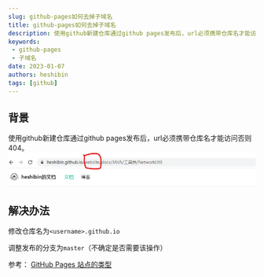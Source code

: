 ```yaml
---
slug: github-pages如何去掉子域名
title: github-pages如何去掉子域名
description: 使用github新建仓库通过github pages发布后，url必须携带仓库名才能访问否则404。
keywords:
 - github-pages
 - 子域名
date: 2023-01-07
authors: heshibin
tags: [github]
---
```




## 背景

使用github新建仓库通过github pages发布后，url必须携带仓库名才能访问否则404。![image-20230107203033124](/img/博客/20230107-01.png)

## 解决办法

修改仓库名为`<username>.github.io`

调整发布的分支为`master`（不确定是否需要该操作）

参考： [GitHub Pages 站点的类型](https://docs.github.com/en/pages/getting-started-with-github-pages/about-github-pages#types-of-github-pages-sites)

